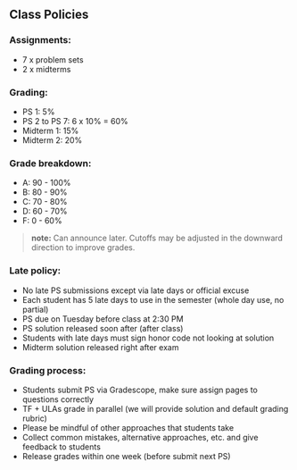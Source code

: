 ## Class Policies

### Assignments:
* 7 x problem sets
* 2 x midterms

### Grading:
* PS 1: 5%
* PS 2 to PS 7: 6 x 10% = 60%
* Midterm 1: 15%
* Midterm 2: 20%

### Grade breakdown:
* A: 90 - 100%
* B: 80 - 90%
* C: 70 - 80%
* D: 60 - 70%
* F: 0 - 60%
 > **note:** Can announce later. Cutoffs may be adjusted in the downward direction to improve grades.

### Late policy:
* No late PS submissions except via late days or official excuse
* Each student has 5 late days to use in the semester (whole day use, no partial)
* PS due on Tuesday before class at 2:30 PM
* PS solution released soon after (after class)
* Students with late days must sign honor code not looking at solution
* Midterm solution released right after exam

### Grading process:
* Students submit PS via Gradescope, make sure assign pages to questions correctly
* TF + ULAs grade in parallel (we will provide solution and default grading rubric)
* Please be mindful of other approaches that students take
* Collect common mistakes, alternative approaches, etc. and give feedback to students
* Release grades within one week (before submit next PS)
